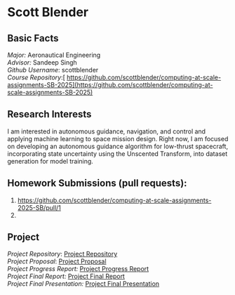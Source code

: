 # Scott Blender

## Basic Facts
*Major:* Aeronautical Engineering \
*Advisor:* Sandeep Singh \
*Github Username*: scottblender \
*Course Repository*:[ https://github.com/scottblender/computing-at-scale-assignments-SB-2025](https://github.com/scottblender/computing-at-scale-assignments-SB-2025)


## Research Interests
I am interested in autonomous guidance, navigation, and control and applying machine learning to space mission design. Right now, I am focused on developing an autonomous guidance algorithm for low-thrust spacecraft, incorporating state uncertainty using the Unscented Transform, into dataset generation for model training. 


## Homework Submissions (pull requests):
1. https://github.com/scottblender/computing-at-scale-assignments-2025-SB/pull/1
2. 


## Project
*Project Repository*: [Project Repository](https://github.com/scottblender/computing-at-scale-2025-SB-Final-Project/tree/main) \
*Project Proposal*: [Project Proposal](https://github.com/scottblender/computing-at-scale-2025-SB-Final-Project/blob/main/project-proposal.md) \
*Project Progress Report:* [Project Progress Report](https://github.com/scottblender/computing-at-scale-2025-SB-Final-Project/blob/main/Midterm%20Progress%20Report%20-%20Scott%20Blender.pdf) \
*Project Final Report:* [Project Final Report](https://github.com/scottblender/computing-at-scale-2025-SB-Final-Project/blob/main/Computing_at_Scale_Final_Report.pdf) \
*Project Final Presentation:* [Project Final Presentation](https://github.com/scottblender/computing-at-scale-2025-SB-Final-Project/blob/main/Computing%20at%20Scale%20Final%20Presentation.pptx)
